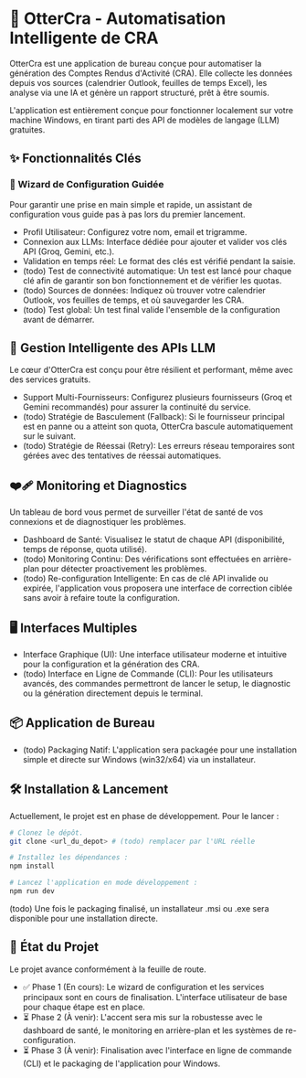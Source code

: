 # 🦦 OtterCra - Automatisation Intelligente de CRA

OtterCra est une application de bureau conçue pour automatiser la génération des Comptes Rendus d'Activité (CRA).
Elle collecte les données depuis vos sources (calendrier Outlook, feuilles de temps Excel), les analyse via une IA et génère un rapport structuré, prêt à être soumis.

L'application est entièrement conçue pour fonctionner localement sur votre machine Windows, en tirant parti des API de modèles de langage (LLM) gratuites.

## ✨ Fonctionnalités Clés

### 🚀 Wizard de Configuration Guidée

Pour garantir une prise en main simple et rapide, un assistant de configuration vous guide pas à pas lors du premier lancement.

- Profil Utilisateur: Configurez votre nom, email et trigramme.
- Connexion aux LLMs: Interface dédiée pour ajouter et valider vos clés API (Groq, Gemini, etc.).
- Validation en temps réel: Le format des clés est vérifié pendant la saisie.
- (todo) Test de connectivité automatique: Un test est lancé pour chaque clé afin de garantir son bon fonctionnement et de vérifier les quotas.
- (todo) Sources de données: Indiquez où trouver votre calendrier Outlook, vos feuilles de temps, et où sauvegarder les CRA.
- (todo) Test global: Un test final valide l'ensemble de la configuration avant de démarrer.

## 🤖 Gestion Intelligente des APIs LLM

Le cœur d'OtterCra est conçu pour être résilient et performant, même avec des services gratuits.

- Support Multi-Fournisseurs: Configurez plusieurs fournisseurs (Groq et Gemini recommandés) pour assurer la continuité du service.
- (todo) Stratégie de Basculement (Fallback): Si le fournisseur principal est en panne ou a atteint son quota, OtterCra bascule automatiquement sur le suivant.
- (todo) Stratégie de Réessai (Retry): Les erreurs réseau temporaires sont gérées avec des tentatives de réessai automatiques.

## ❤️‍🩹 Monitoring et Diagnostics

Un tableau de bord vous permet de surveiller l'état de santé de vos connexions et de diagnostiquer les problèmes.

- Dashboard de Santé: Visualisez le statut de chaque API (disponibilité, temps de réponse, quota utilisé).
- (todo) Monitoring Continu: Des vérifications sont effectuées en arrière-plan pour détecter proactivement les problèmes.
- (todo) Re-configuration Intelligente: En cas de clé API invalide ou expirée, l'application vous proposera une interface de correction ciblée sans avoir à refaire toute la configuration.

## 🖥️ Interfaces Multiples

- Interface Graphique (UI): Une interface utilisateur moderne et intuitive pour la configuration et la génération des CRA.
- (todo) Interface en Ligne de Commande (CLI): Pour les utilisateurs avancés, des commandes permettront de lancer le setup, le diagnostic ou la génération directement depuis le terminal.

## 📦 Application de Bureau

- (todo) Packaging Natif: L'application sera packagée pour une installation simple et directe sur Windows (win32/x64) via un installateur.

## 🛠️ Installation & Lancement

Actuellement, le projet est en phase de développement. Pour le lancer :

```bash
# Clonez le dépôt.
git clone <url_du_depot> # (todo) remplacer par l'URL réelle

# Installez les dépendances :
npm install

# Lancez l'application en mode développement :
npm run dev
```

(todo) Une fois le packaging finalisé, un installateur .msi ou .exe sera disponible pour une installation directe.

## 🎯 État du Projet

Le projet avance conformément à la feuille de route.

- ✅ Phase 1 (En cours): Le wizard de configuration et les services principaux sont en cours de finalisation. L'interface utilisateur de base pour chaque étape est en place.
- ⏳ Phase 2 (À venir): L'accent sera mis sur la robustesse avec le dashboard de santé, le monitoring en arrière-plan et les systèmes de re-configuration.
- ⏳ Phase 3 (À venir): Finalisation avec l'interface en ligne de commande (CLI) et le packaging de l'application pour Windows.